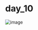 # day_10

![image](https://github.com/user-attachments/assets/238d0e39-0e4e-4d47-a47b-7ca7f6707156)
